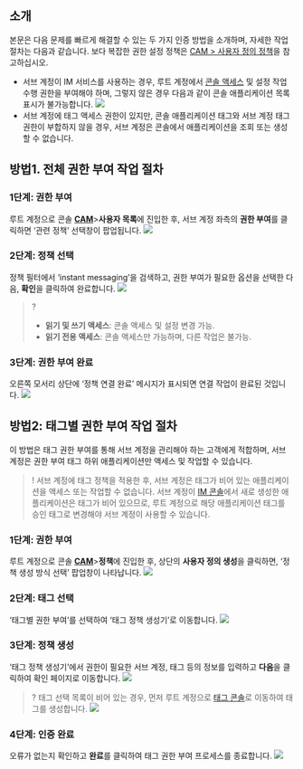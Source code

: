## 소개
본문은 다음 문제를 빠르게 해결할 수 있는 두 가지 인증 방법을 소개하며, 자세한 작업 절차는 다음과 같습니다. 보다 복잡한 권한 설정 정책은 [CAM > 사용자 정의 정책](https://intl.cloud.tencent.com/document/product/1047/38088)을 참고하십시오.
- 서브 계정이 IM 서비스를 사용하는 경우, 루트 계정에서 [콘솔 액세스](https://console.cloud.tencent.com/im) 및 설정 작업 수행 권한을 부여해야 하며, 그렇지 않은 경우 다음과 같이 콘솔 애플리케이션 목록 표시가 불가능합니다.
![](https://main.qcloudimg.com/raw/0a28018859d63fc6822457021fc1e023.png)
- 서브 계정에 태그 액세스 권한이 있지만, 콘솔 애플리케이션 태그와 서브 계정 태그 권한이 부합하지 않을 경우, 서브 계정은 콘솔에서 애플리케이션을 조회 또는 생성할 수 없습니다.

## 방법1. 전체 권한 부여 작업 절차
### 1단계: 권한 부여
루트 계정으로 콘솔 **[CAM](https://console.cloud.tencent.com/cam)**>**사용자 목록**에 진입한 후, 서브 계정 좌측의 **권한 부여**를 클릭하면 ‘관련 정책’ 선택창이 팝업됩니다.
![](https://main.qcloudimg.com/raw/9a87638c3298b3e50307e82186eb17ea.png) 

### 2단계: 정책 선택
정책 필터에서 ‘instant messaging’을 검색하고, 권한 부여가 필요한 옵션을 선택한 다음, **확인**을 클릭하여 완료합니다.
![](https://main.qcloudimg.com/raw/9a4b20af40d5800db94c058f6a492175.png)

>?
>- **읽기 및 쓰기 액세스**: 콘솔 액세스 및 설정 변경 가능.
>- **읽기 전용 액세스**: 콘솔 액세스만 가능하며, 다른 작업은 불가능.
### 3단계: 권한 부여 완료
오른쪽 모서리 상단에 ‘정책 연결 완료’ 메시지가 표시되면 연결 작업이 완료된 것입니다.
![](https://main.qcloudimg.com/raw/7c2812137b4afc10dcf3de7072a90761.png)


## 방법2: 태그별 권한 부여 작업 절차
이 방법은 태그 권한 부여를 통해 서브 계정을 관리해야 하는 고객에게 적합하며, 서브 계정은 권한 부여 태그 하위 애플리케이션만 액세스 및 작업할 수 있습니다.
>! 서브 계정에 태그 정책을 적용한 후, 서브 계정은 태그가 비어 있는 애플리케이션을 액세스 또는 작업할 수 없습니다. 서브 계정이 [IM 콘솔](https://console.cloud.tencent.com/im)에서 새로 생성한 애플리케이션은 태그가 비어 있으므로, 루트 계정으로 해당 애플리케이션 태그를 승인 태그로 변경해야 서브 계정이 사용할 수 있습니다.


### 1단계: 권한 부여
루트 계정으로 콘솔 **[CAM](https://console.cloud.tencent.com/cam)**>**정책**에 진입한 후, 상단의 **사용자 정의 생성**을 클릭하면, ‘정책 생성 방식 선택’ 팝업창이 나타납니다.
![](https://main.qcloudimg.com/raw/289a2def35370b7511625b37f3e798b3.png)

### 2단계: 태그 선택
‘태그별 권한 부여’를 선택하여 ‘태그 정책 생성기’로 이동합니다.
![](https://main.qcloudimg.com/raw/02098a1da180deae9c810b97cb0c453c.png)

### 3단계: 정책 생성
‘태그 정책 생성기’에서 권한이 필요한 서브 계정, 태그 등의 정보를 입력하고 **다음**을 클릭하여 확인 페이지로 이동합니다.
![](https://main.qcloudimg.com/raw/e590a9843e852bf9eca22bfc95ffbc13.png)

>? 태그 선택 목록이 비어 있는 경우, 먼저 루트 계정으로 [태그 콘솔](https://console.cloud.tencent.com/tag/taglist)로 이동하여 태그를 생성합니다.
>![](https://main.qcloudimg.com/raw/e6d0aeb3a04b9281627805f0cde3d052.png)

### 4단계: 인증 완료
오류가 없는지 확인하고 **완료**를 클릭하여 태그 권한 부여 프로세스를 종료합니다.
![](https://main.qcloudimg.com/raw/3c9e2624f334f9c9820402f579381ae6.png)
